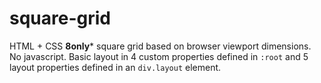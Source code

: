 # square-grid
HTML + CSS **8only*** square grid based on browser viewport dimensions. No javascript. Basic layout in 4 custom properties defined in `:root` and 5 layout properties defined in an `div.layout` element.
